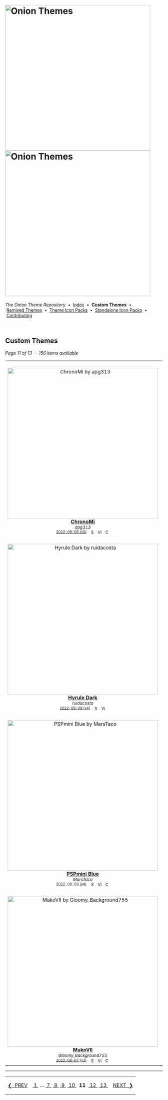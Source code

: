 <!--




















=================================================================================
---------------------------------------------------------------------------------

██████╗  ██████╗     ███╗   ██╗ ██████╗ ████████╗    ███████╗██████╗ ██╗████████╗
██╔══██╗██╔═══██╗    ████╗  ██║██╔═══██╗╚══██╔══╝    ██╔════╝██╔══██╗██║╚══██╔══╝
██║  ██║██║   ██║    ██╔██╗ ██║██║   ██║   ██║       █████╗  ██║  ██║██║   ██║   
██║  ██║██║   ██║    ██║╚██╗██║██║   ██║   ██║       ██╔══╝  ██║  ██║██║   ██║   
██████╔╝╚██████╔╝    ██║ ╚████║╚██████╔╝   ██║       ███████╗██████╔╝██║   ██║   
╚═════╝  ╚═════╝     ╚═╝  ╚═══╝ ╚═════╝    ╚═╝       ╚══════╝╚═════╝ ╚═╝   ╚═╝   

---------------------------------------------------------------------------------
=================================================================================

                  Note: This file was automatically generated.

            Run `python .github/generate.py` to regenerate the pages.




















-->
<p>&nbsp;</p>

# <img alt="Onion Themes" src="https://user-images.githubusercontent.com/44569252/179506709-0db2a8f5-3074-477c-81c4-719f281ddccc.png#gh-dark-mode-only" width="464px"><img alt="Onion Themes" src="https://user-images.githubusercontent.com/44569252/179506712-d5a1a916-7270-4902-aa55-5d93f7ee0f6e.png#gh-light-mode-only" width="464px">

*The Onion Theme Repository* &nbsp;•&nbsp; [Index](../../README.md) &nbsp;• &nbsp;**Custom&nbsp;Themes** &nbsp;• &nbsp;[Remixed&nbsp;Themes](../remixed/index.md) &nbsp;• &nbsp;[Theme&nbsp;Icon&nbsp;Packs](../icons_themes/index.md) &nbsp;• &nbsp;[Standalone&nbsp;Icon&nbsp;Packs](../icons_standalone/index.md) &nbsp;• &nbsp;[Contributing](../../CONTRIBUTING.md)

<p>&nbsp;</p>


## Custom Themes

*Page 11 of 13 — 156 items available*
<table align="center"><tr>
<td align="center" valign="top">
&nbsp;&nbsp;&nbsp;&nbsp;&nbsp;&nbsp;&nbsp;&nbsp;&nbsp;&nbsp;&nbsp;&nbsp;&nbsp;&nbsp;&nbsp;&nbsp;&nbsp;&nbsp;&nbsp;&nbsp;&nbsp;&nbsp;&nbsp;&nbsp;&nbsp;&nbsp;&nbsp;&nbsp;&nbsp;&nbsp;&nbsp;&nbsp;&nbsp;&nbsp;&nbsp;&nbsp;&nbsp;&nbsp;&nbsp;&nbsp;&nbsp;&nbsp;&nbsp;&nbsp;&nbsp;&nbsp;<br/>
<a href="https://raw.githubusercontent.com/OnionUI/Themes/main/release/ChronoMi%20by%20apg313.zip">
<img title="ChronoMi by apg313" width="480px" src="https://raw.githubusercontent.com/OnionUI/Themes/main/themes/ChronoMi%20by%20apg313/preview.png" /><br/>
<b>ChronoMi</b>
</a><br/>
<sup><i>apg313</i></sup><br>
<sub>
<sup><a title="Last updated: 2022-09-09 (v5)" href="https://github.com/OnionUI/Themes/commits/main/themes/ChronoMi by apg313">2022-09-09 (v5)</a></sup> &nbsp;&nbsp;<a href="https://github.com/search?l=ZIP&q=filename%3A%22apg313%22+repo%3AOnionUI%2FThemes"><img src="https://user-images.githubusercontent.com/44569252/194037581-698a5004-8b75-4da6-a63d-b41d541ebde2.png" width="16" title="Search themes by this author (Requires GitHub account)"></a>&nbsp;&nbsp;<a href="https://raw.githubusercontent.com/OnionUI/Themes/main/themes/ChronoMi%20by%20apg313/preview.png"><img title="View full-size preview" src="https://user-images.githubusercontent.com/44569252/194037184-ae453506-2536-4c6f-8a19-4a6c1de6ce32.png" width="16"></a>&nbsp;&nbsp;<a href="https://onionui.github.io/bgm_preview.html?theme=ChronoMi%20by%20apg313"><img src="https://user-images.githubusercontent.com/44569252/194010780-d3659ecd-7348-4e44-a81d-06708a4e9734.png" width="16" title="Custom background music included (Click to download MP3 file)"></a>
</sub>
</td>

<td align="center" valign="top">
&nbsp;&nbsp;&nbsp;&nbsp;&nbsp;&nbsp;&nbsp;&nbsp;&nbsp;&nbsp;&nbsp;&nbsp;&nbsp;&nbsp;&nbsp;&nbsp;&nbsp;&nbsp;&nbsp;&nbsp;&nbsp;&nbsp;&nbsp;&nbsp;&nbsp;&nbsp;&nbsp;&nbsp;&nbsp;&nbsp;&nbsp;&nbsp;&nbsp;&nbsp;&nbsp;&nbsp;&nbsp;&nbsp;&nbsp;&nbsp;&nbsp;&nbsp;&nbsp;&nbsp;&nbsp;&nbsp;<br/>
<a href="https://raw.githubusercontent.com/OnionUI/Themes/main/release/GBMini%20by%20Kitsuvi.zip">
<img title="GBMini by Kitsuvi [featured theme]" width="480px" src="https://raw.githubusercontent.com/OnionUI/Themes/main/themes/GBMini%20by%20Kitsuvi/preview.png" /><br/>
<b>GBMini ★</b>
</a><br/>
<sup><i>Kitsuvi</i></sup><br>
<sub>
<sup><a title="Last updated: 2022-09-09 (v4)" href="https://github.com/OnionUI/Themes/commits/main/themes/GBMini by Kitsuvi">2022-09-09 (v4)</a></sup> &nbsp;&nbsp;<a href="https://github.com/search?l=ZIP&q=filename%3A%22Kitsuvi%22+repo%3AOnionUI%2FThemes"><img src="https://user-images.githubusercontent.com/44569252/194037581-698a5004-8b75-4da6-a63d-b41d541ebde2.png" width="16" title="Search themes by this author (Requires GitHub account)"></a>&nbsp;&nbsp;<a href="https://raw.githubusercontent.com/OnionUI/Themes/main/themes/GBMini%20by%20Kitsuvi/preview.png"><img title="View full-size preview" src="https://user-images.githubusercontent.com/44569252/194037184-ae453506-2536-4c6f-8a19-4a6c1de6ce32.png" width="16"></a>&nbsp;&nbsp;<a href="https://onionui.github.io/bgm_preview.html?theme=GBMini%20by%20Kitsuvi"><img src="https://user-images.githubusercontent.com/44569252/194010780-d3659ecd-7348-4e44-a81d-06708a4e9734.png" width="16" title="Custom background music included (Click to download MP3 file)"></a>
</sub>
</td>

<td align="center" valign="top">
&nbsp;&nbsp;&nbsp;&nbsp;&nbsp;&nbsp;&nbsp;&nbsp;&nbsp;&nbsp;&nbsp;&nbsp;&nbsp;&nbsp;&nbsp;&nbsp;&nbsp;&nbsp;&nbsp;&nbsp;&nbsp;&nbsp;&nbsp;&nbsp;&nbsp;&nbsp;&nbsp;&nbsp;&nbsp;&nbsp;&nbsp;&nbsp;&nbsp;&nbsp;&nbsp;&nbsp;&nbsp;&nbsp;&nbsp;&nbsp;&nbsp;&nbsp;&nbsp;&nbsp;&nbsp;&nbsp;<br/>
<a href="https://raw.githubusercontent.com/OnionUI/Themes/main/release/GBOnion%20by%20Kitsuvi.zip">
<img title="GBOnion by Kitsuvi" width="480px" src="https://raw.githubusercontent.com/OnionUI/Themes/main/themes/GBOnion%20by%20Kitsuvi/preview.png" /><br/>
<b>GBOnion</b>
</a><br/>
<sup><i>Kitsuvi</i></sup><br>
<sub>
<sup><a title="Last updated: 2022-09-09 (v4)" href="https://github.com/OnionUI/Themes/commits/main/themes/GBOnion by Kitsuvi">2022-09-09 (v4)</a></sup> &nbsp;&nbsp;<a href="https://github.com/search?l=ZIP&q=filename%3A%22Kitsuvi%22+repo%3AOnionUI%2FThemes"><img src="https://user-images.githubusercontent.com/44569252/194037581-698a5004-8b75-4da6-a63d-b41d541ebde2.png" width="16" title="Search themes by this author (Requires GitHub account)"></a>&nbsp;&nbsp;<a href="https://raw.githubusercontent.com/OnionUI/Themes/main/themes/GBOnion%20by%20Kitsuvi/preview.png"><img title="View full-size preview" src="https://user-images.githubusercontent.com/44569252/194037184-ae453506-2536-4c6f-8a19-4a6c1de6ce32.png" width="16"></a>
</sub>
</td>

</tr><tr>
<td align="center" valign="top">
<br/>
<a href="https://raw.githubusercontent.com/OnionUI/Themes/main/release/Hyrule%20Dark%20by%20ruidacosta.zip">
<img title="Hyrule Dark by ruidacosta" width="480px" src="https://raw.githubusercontent.com/OnionUI/Themes/main/themes/Hyrule%20Dark%20by%20ruidacosta/preview.png" /><br/>
<b>Hyrule Dark</b>
</a><br/>
<sup><i>ruidacosta</i></sup><br>
<sub>
<sup><a title="Last updated: 2022-09-09 (v4)" href="https://github.com/OnionUI/Themes/commits/main/themes/Hyrule Dark by ruidacosta">2022-09-09 (v4)</a></sup> &nbsp;&nbsp;<a href="https://github.com/search?l=ZIP&q=filename%3A%22ruidacosta%22+repo%3AOnionUI%2FThemes"><img src="https://user-images.githubusercontent.com/44569252/194037581-698a5004-8b75-4da6-a63d-b41d541ebde2.png" width="16" title="Search themes by this author (Requires GitHub account)"></a>&nbsp;&nbsp;<a href="https://raw.githubusercontent.com/OnionUI/Themes/main/themes/Hyrule%20Dark%20by%20ruidacosta/preview.png"><img title="View full-size preview" src="https://user-images.githubusercontent.com/44569252/194037184-ae453506-2536-4c6f-8a19-4a6c1de6ce32.png" width="16"></a>
</sub>
</td>

<td align="center" valign="top">
<br/>
<a href="https://raw.githubusercontent.com/OnionUI/Themes/main/release/EVA%20by%20laumser7%20%2B%20trere.zip">
<img title="EVA by laumser7 + trere" width="480px" src="https://raw.githubusercontent.com/OnionUI/Themes/main/themes/EVA%20by%20laumser7%20%2B%20trere/preview.png" /><br/>
<b>EVA</b>
</a><br/>
<sup><i>laumser7 + trere</i></sup><br>
<sub>
<sup><a title="Last updated: 2024-03-11 (v4)" href="https://github.com/OnionUI/Themes/commits/main/themes/EVA by laumser7 + trere">2024-03-11 (v4)</a></sup> &nbsp;&nbsp;<a href="https://github.com/search?l=ZIP&q=filename%3A%22laumser7%20%2B%20trere%22+repo%3AOnionUI%2FThemes"><img src="https://user-images.githubusercontent.com/44569252/194037581-698a5004-8b75-4da6-a63d-b41d541ebde2.png" width="16" title="Search themes by this author (Requires GitHub account)"></a>&nbsp;&nbsp;<a href="https://raw.githubusercontent.com/OnionUI/Themes/main/themes/EVA%20by%20laumser7%20%2B%20trere/preview.png"><img title="View full-size preview" src="https://user-images.githubusercontent.com/44569252/194037184-ae453506-2536-4c6f-8a19-4a6c1de6ce32.png" width="16"></a>&nbsp;&nbsp;<a href="https://onionui.github.io/bgm_preview.html?theme=EVA%20by%20laumser7%20%2B%20trere"><img src="https://user-images.githubusercontent.com/44569252/194010780-d3659ecd-7348-4e44-a81d-06708a4e9734.png" width="16" title="Custom background music included (Click to download MP3 file)"></a>
</sub>
</td>

<td align="center" valign="top">
<br/>
<a href="https://raw.githubusercontent.com/OnionUI/Themes/main/release/Animiyoo%20by%20laumser7.zip">
<img title="Animiyoo by laumser7" width="480px" src="https://raw.githubusercontent.com/OnionUI/Themes/main/themes/Animiyoo%20by%20laumser7/preview.png" /><br/>
<b>Animiyoo</b>
</a><br/>
<sup><i>laumser7</i></sup><br>
<sub>
<sup><a title="Last updated: 2022-09-09 (v4)" href="https://github.com/OnionUI/Themes/commits/main/themes/Animiyoo by laumser7">2022-09-09 (v4)</a></sup> &nbsp;&nbsp;<a href="https://github.com/search?l=ZIP&q=filename%3A%22laumser7%22+repo%3AOnionUI%2FThemes"><img src="https://user-images.githubusercontent.com/44569252/194037581-698a5004-8b75-4da6-a63d-b41d541ebde2.png" width="16" title="Search themes by this author (Requires GitHub account)"></a>&nbsp;&nbsp;<a href="https://raw.githubusercontent.com/OnionUI/Themes/main/themes/Animiyoo%20by%20laumser7/preview.png"><img title="View full-size preview" src="https://user-images.githubusercontent.com/44569252/194037184-ae453506-2536-4c6f-8a19-4a6c1de6ce32.png" width="16"></a>
</sub>
</td>

</tr><tr>
<td align="center" valign="top">
<br/>
<a href="https://raw.githubusercontent.com/OnionUI/Themes/main/release/PSPmini%20Blue%20by%20MarsTaco.zip">
<img title="PSPmini Blue by MarsTaco" width="480px" src="https://raw.githubusercontent.com/OnionUI/Themes/main/themes/PSPmini%20Blue%20by%20MarsTaco/PSPmini%20Blue%20%28Clean%20View%29%20by%20MarsTaco/preview.png" /><br/>
<b>PSPmini Blue</b>
</a><br/>
<sup><i>MarsTaco</i></sup><br>
<sub>
<sup><a title="Last updated: 2022-09-09 (v4)" href="https://github.com/OnionUI/Themes/commits/main/themes/PSPmini Blue by MarsTaco">2022-09-09 (v4)</a></sup> &nbsp;&nbsp;<a href="https://github.com/search?l=ZIP&q=filename%3A%22MarsTaco%22+repo%3AOnionUI%2FThemes"><img src="https://user-images.githubusercontent.com/44569252/194037581-698a5004-8b75-4da6-a63d-b41d541ebde2.png" width="16" title="Search themes by this author (Requires GitHub account)"></a>&nbsp;&nbsp;<a href="https://raw.githubusercontent.com/OnionUI/Themes/main/themes/PSPmini%20Blue%20by%20MarsTaco/PSPmini%20Blue%20%28Clean%20View%29%20by%20MarsTaco/preview.png"><img title="View full-size preview" src="https://user-images.githubusercontent.com/44569252/194037184-ae453506-2536-4c6f-8a19-4a6c1de6ce32.png" width="16"></a>&nbsp;&nbsp;<a href="https://onionui.github.io/bgm_preview.html?theme=PSPmini%20Blue%20by%20MarsTaco/PSPmini%20Blue%20%28Clean%20View%29%20by%20MarsTaco"><img src="https://user-images.githubusercontent.com/44569252/194010780-d3659ecd-7348-4e44-a81d-06708a4e9734.png" width="16" title="Custom background music included (Click to download MP3 file)"></a>
</sub>
</td>

<td align="center" valign="top">
<br/>
<a href="https://raw.githubusercontent.com/OnionUI/Themes/main/release/PSPmini%20by%20MarsTaco.zip">
<img title="PSPmini by MarsTaco" width="480px" src="https://raw.githubusercontent.com/OnionUI/Themes/main/themes/PSPmini%20by%20MarsTaco/PSPmini%20%28Clean%20View%29%20by%20MarsTaco/preview.png" /><br/>
<b>PSPmini</b>
</a><br/>
<sup><i>MarsTaco</i></sup><br>
<sub>
<sup><a title="Last updated: 2022-09-09 (v4)" href="https://github.com/OnionUI/Themes/commits/main/themes/PSPmini by MarsTaco">2022-09-09 (v4)</a></sup> &nbsp;&nbsp;<a href="https://github.com/search?l=ZIP&q=filename%3A%22MarsTaco%22+repo%3AOnionUI%2FThemes"><img src="https://user-images.githubusercontent.com/44569252/194037581-698a5004-8b75-4da6-a63d-b41d541ebde2.png" width="16" title="Search themes by this author (Requires GitHub account)"></a>&nbsp;&nbsp;<a href="https://raw.githubusercontent.com/OnionUI/Themes/main/themes/PSPmini%20by%20MarsTaco/PSPmini%20%28Clean%20View%29%20by%20MarsTaco/preview.png"><img title="View full-size preview" src="https://user-images.githubusercontent.com/44569252/194037184-ae453506-2536-4c6f-8a19-4a6c1de6ce32.png" width="16"></a>&nbsp;&nbsp;<a href="https://onionui.github.io/bgm_preview.html?theme=PSPmini%20by%20MarsTaco/PSPmini%20%28Clean%20View%29%20by%20MarsTaco"><img src="https://user-images.githubusercontent.com/44569252/194010780-d3659ecd-7348-4e44-a81d-06708a4e9734.png" width="16" title="Custom background music included (Click to download MP3 file)"></a>
</sub>
</td>

<td align="center" valign="top">
<br/>
<a href="https://raw.githubusercontent.com/OnionUI/Themes/main/release/Hippo%20Stock.zip">
<img title="Hippo Stock [featured theme]" width="480px" src="https://raw.githubusercontent.com/OnionUI/Themes/main/themes/Hippo%20Stock/preview.png" /><br/>
<b>Hippo Stock ★</b>
</a><br/>
<sup><i>&nbsp;</i></sup><br>
<sub>
<sup><a title="Last updated: 2023-03-15 (v6)" href="https://github.com/OnionUI/Themes/commits/main/themes/Hippo Stock">2023-03-15 (v6)</a></sup> &nbsp;&nbsp;<a href="https://raw.githubusercontent.com/OnionUI/Themes/main/themes/Hippo%20Stock/preview.png"><img title="View full-size preview" src="https://user-images.githubusercontent.com/44569252/194037184-ae453506-2536-4c6f-8a19-4a6c1de6ce32.png" width="16"></a>
</sub>
</td>

</tr><tr>
<td align="center" valign="top">
<br/>
<a href="https://raw.githubusercontent.com/OnionUI/Themes/main/release/MakoVII%20by%20Gloomy_Background755.zip">
<img title="MakoVII by Gloomy_Background755" width="480px" src="https://raw.githubusercontent.com/OnionUI/Themes/main/themes/MakoVII%20by%20Gloomy_Background755/preview.png" /><br/>
<b>MakoVII</b>
</a><br/>
<sup><i>Gloomy_Background755</i></sup><br>
<sub>
<sup><a title="Last updated: 2022-08-07 (v3)" href="https://github.com/OnionUI/Themes/commits/main/themes/MakoVII by Gloomy_Background755">2022-08-07 (v3)</a></sup> &nbsp;&nbsp;<a href="https://github.com/search?l=ZIP&q=filename%3A%22Gloomy_Background755%22+repo%3AOnionUI%2FThemes"><img src="https://user-images.githubusercontent.com/44569252/194037581-698a5004-8b75-4da6-a63d-b41d541ebde2.png" width="16" title="Search themes by this author (Requires GitHub account)"></a>&nbsp;&nbsp;<a href="https://raw.githubusercontent.com/OnionUI/Themes/main/themes/MakoVII%20by%20Gloomy_Background755/preview.png"><img title="View full-size preview" src="https://user-images.githubusercontent.com/44569252/194037184-ae453506-2536-4c6f-8a19-4a6c1de6ce32.png" width="16"></a>&nbsp;&nbsp;<a href="https://onionui.github.io/bgm_preview.html?theme=MakoVII%20by%20Gloomy_Background755"><img src="https://user-images.githubusercontent.com/44569252/194010780-d3659ecd-7348-4e44-a81d-06708a4e9734.png" width="16" title="Custom background music included (Click to download MP3 file)"></a>
</sub>
</td>

<td align="center" valign="top">
<br/>
<a href="https://raw.githubusercontent.com/OnionUI/Themes/main/release/Plastic%20Leaf%20%28NA%29%20by%20leafflat.zip">
<img title="Plastic Leaf (NA) by leafflat" width="480px" src="https://raw.githubusercontent.com/OnionUI/Themes/main/themes/Plastic%20Leaf%20%28NA%29%20by%20leafflat/preview.png" /><br/>
<b>Plastic Leaf (NA)</b>
</a><br/>
<sup><i>leafflat</i></sup><br>
<sub>
<sup><a title="Last updated: 2022-08-07 (v3)" href="https://github.com/OnionUI/Themes/commits/main/themes/Plastic Leaf (NA) by leafflat">2022-08-07 (v3)</a></sup> &nbsp;&nbsp;<a href="https://github.com/search?l=ZIP&q=filename%3A%22leafflat%22+repo%3AOnionUI%2FThemes"><img src="https://user-images.githubusercontent.com/44569252/194037581-698a5004-8b75-4da6-a63d-b41d541ebde2.png" width="16" title="Search themes by this author (Requires GitHub account)"></a>&nbsp;&nbsp;<a href="https://raw.githubusercontent.com/OnionUI/Themes/main/themes/Plastic%20Leaf%20%28NA%29%20by%20leafflat/preview.png"><img title="View full-size preview" src="https://user-images.githubusercontent.com/44569252/194037184-ae453506-2536-4c6f-8a19-4a6c1de6ce32.png" width="16"></a>&nbsp;&nbsp;<a href="themes/Plastic%20Leaf%20%28NA%29%20by%20leafflat/README.txt"><img src="https://user-images.githubusercontent.com/44569252/215358455-b6a1348b-8161-40d6-9cc1-cc31720377c4.png" height="16" title="README"></a>&nbsp;&nbsp;<a href="https://onionui.github.io/bgm_preview.html?theme=Plastic%20Leaf%20%28NA%29%20by%20leafflat"><img src="https://user-images.githubusercontent.com/44569252/194010780-d3659ecd-7348-4e44-a81d-06708a4e9734.png" width="16" title="Custom background music included (Click to download MP3 file)"></a>
</sub>
</td>

<td align="center" valign="top">
<br/>
<a href="https://raw.githubusercontent.com/OnionUI/Themes/main/release/Plastic%20Leaf%20%28EU%29%20by%20leafflat.zip">
<img title="Plastic Leaf (EU) by leafflat" width="480px" src="https://raw.githubusercontent.com/OnionUI/Themes/main/themes/Plastic%20Leaf%20%28EU%29%20by%20leafflat/preview.png" /><br/>
<b>Plastic Leaf (EU)</b>
</a><br/>
<sup><i>leafflat</i></sup><br>
<sub>
<sup><a title="Last updated: 2022-08-07 (v3)" href="https://github.com/OnionUI/Themes/commits/main/themes/Plastic Leaf (EU) by leafflat">2022-08-07 (v3)</a></sup> &nbsp;&nbsp;<a href="https://github.com/search?l=ZIP&q=filename%3A%22leafflat%22+repo%3AOnionUI%2FThemes"><img src="https://user-images.githubusercontent.com/44569252/194037581-698a5004-8b75-4da6-a63d-b41d541ebde2.png" width="16" title="Search themes by this author (Requires GitHub account)"></a>&nbsp;&nbsp;<a href="https://raw.githubusercontent.com/OnionUI/Themes/main/themes/Plastic%20Leaf%20%28EU%29%20by%20leafflat/preview.png"><img title="View full-size preview" src="https://user-images.githubusercontent.com/44569252/194037184-ae453506-2536-4c6f-8a19-4a6c1de6ce32.png" width="16"></a>&nbsp;&nbsp;<a href="themes/Plastic%20Leaf%20%28EU%29%20by%20leafflat/README.txt"><img src="https://user-images.githubusercontent.com/44569252/215358455-b6a1348b-8161-40d6-9cc1-cc31720377c4.png" height="16" title="README"></a>&nbsp;&nbsp;<a href="https://onionui.github.io/bgm_preview.html?theme=Plastic%20Leaf%20%28EU%29%20by%20leafflat"><img src="https://user-images.githubusercontent.com/44569252/194010780-d3659ecd-7348-4e44-a81d-06708a4e9734.png" width="16" title="Custom background music included (Click to download MP3 file)"></a>
</sub>
</td>


</tr></table>


---

<table align="center"><tr><td align="right">

[❮&nbsp;&nbsp;PREV](page-10.md)

</td><td align="center">

[&nbsp;1&nbsp;](index.md)&nbsp;&hellip; [&nbsp;7&nbsp;](page-07.md)&nbsp;[&nbsp;8&nbsp;](page-08.md)&nbsp;[&nbsp;9&nbsp;](page-09.md)&nbsp;[&nbsp;10&nbsp;](page-10.md)&nbsp;&nbsp;**11**&nbsp;&nbsp;[&nbsp;12&nbsp;](page-12.md) [&nbsp;13&nbsp;](page-13.md)

</td><td>

[NEXT&nbsp;&nbsp;❯](page-12.md)

</td></tr></table>